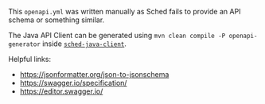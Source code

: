 This ``openapi.yml`` was written manually as Sched fails to provide an API schema or something similar.

The Java API Client can be generated using ``mvn clean compile -P openapi-generator`` inside [``sched-java-client``](../sched-java-client/).

Helpful links:
* https://jsonformatter.org/json-to-jsonschema
* https://swagger.io/specification/
* https://editor.swagger.io/
